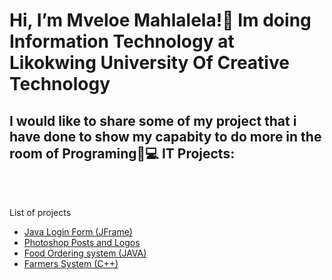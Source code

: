 <h1>Hi, I’m Mveloe Mahlalela!👨  Im doing Information Technology at Likokwing University Of Creative Technology</h1>

<h2> I would like to share some of my project that i have done to show my capabity to do more in the room of Programing👨💻 IT Projects:</h2>
</br>
</br>

List of projects</b>
  - [Java Login Form (JFrame)](https://github.com/NatureProductions/register-and-login)
  - [Photoshop Posts and Logos](https://github.com/NatureProductions/Photoshop-)
  - [Food Ordering system (JAVA)](https://github.com/NatureProductions/Food-Ordering-)
  - [Farmers System (C++)](https://github.com/NatureProductions/C-Agriculture-)
  

  

  


